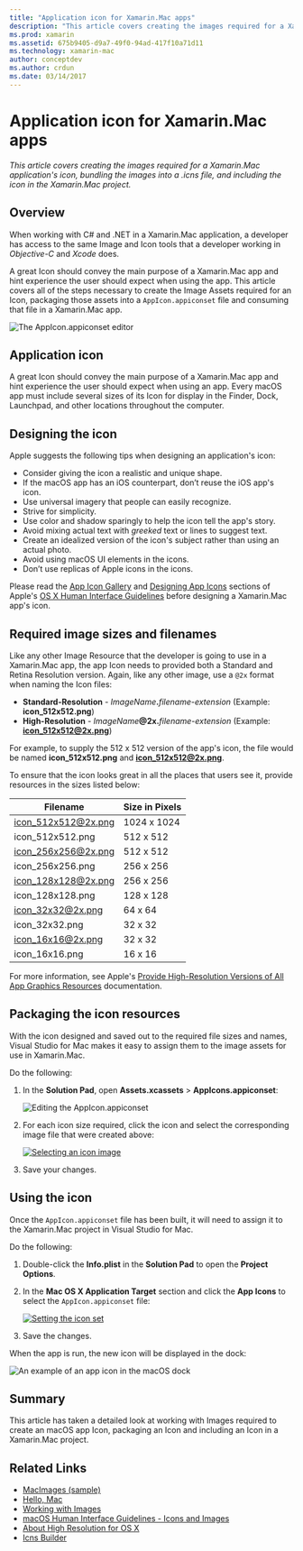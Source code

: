```yaml
---
title: "Application icon for Xamarin.Mac apps"
description: "This article covers creating the images required for a Xamarin.Mac application's icon, bundling the images into a .icns file, and including the icon in the Xamarin.Mac project."
ms.prod: xamarin
ms.assetid: 675b9405-d9a7-49f0-94ad-417f10a71d11
ms.technology: xamarin-mac
author: conceptdev
ms.author: crdun
ms.date: 03/14/2017
---
```


# Application icon for Xamarin.Mac apps

_This article covers creating the images required for a Xamarin.Mac application's icon, bundling the images into a .icns file, and including the icon in the Xamarin.Mac project._

## Overview

When working with C# and .NET in a Xamarin.Mac application, a developer has access to the same Image and Icon tools that a developer working in *Objective-C* and *Xcode* does.

A great Icon should convey the main purpose of a Xamarin.Mac app and hint experience the user should expect when using the app. This article covers all of the steps necessary to create the Image Assets required for an Icon, packaging those assets into a `AppIcon.appiconset` file and consuming that file in a Xamarin.Mac app.

![The AppIcon.appiconset editor](app-icon-images/intro01.png "The AppIcon.appiconset editor")

## Application icon

A great Icon should convey the main purpose of a Xamarin.Mac app and hint experience the user should expect when using an app. Every macOS app must include several sizes of its Icon for display in the Finder, Dock, Launchpad, and other locations throughout the computer.

## Designing the icon

Apple suggests the following tips when designing an application's icon:

- Consider giving the icon a realistic and unique shape.
- If the macOS app has an iOS counterpart, don’t reuse the iOS app's icon.
- Use universal imagery that people can easily recognize.
- Strive for simplicity.
- Use color and shadow sparingly to help the icon tell the app's story.
- Avoid mixing actual text with _greeked_ text or lines to suggest text.
- Create an idealized version of the icon's subject rather than using an actual photo.
- Avoid using macOS UI elements in the icons.
- Don’t use replicas of Apple icons in the icons.

Please read the [App Icon Gallery](https://developer.apple.com/library/mac/documentation/UserExperience/Conceptual/OSXHIGuidelines/Gallery.html#//apple_ref/doc/uid/20000957-CH88-SW1) and [Designing App Icons](https://developer.apple.com/library/mac/documentation/UserExperience/Conceptual/OSXHIGuidelines/Designing.html#//apple_ref/doc/uid/20000957-CH87-SW1) sections of Apple's [OS X Human Interface Guidelines](https://developer.apple.com/library/mac/documentation/UserExperience/Conceptual/OSXHIGuidelines/) before designing a Xamarin.Mac app's icon.

## Required image sizes and filenames

Like any other Image Resource that the developer is going to use in a Xamarin.Mac app, the app Icon needs to provided both a Standard and Retina Resolution version. Again, like any other image, use a `@2x` format when naming the Icon files:

- **Standard-Resolution**  - _ImageName_**.**_filename-extension_ (Example: **icon_512x512.png**)
- **High-Resolution**  - _ImageName_**@2x.**_filename-extension_ (Example: **icon_512x512@2x.png**)

For example, to supply the 512 x 512 version of the app's icon, the file would be named **icon_512x512.png** and **icon_512x512@2x.png**.

To ensure that the icon looks great in all the places that users see it, provide resources in the sizes listed below:

|Filename|Size in Pixels|
|---|---|
|icon_512x512@2x.png|1024 x 1024|
|icon_512x512.png|512 x 512|
|icon_256x256@2x.png|512 x 512|
|icon_256x256.png|256 x 256|
|icon_128x128@2x.png|256 x 256|
|icon_128x128.png|128 x 128|
|icon_32x32@2x.png|64 x 64|
|icon_32x32.png|32 x 32|
|icon_16x16@2x.png|32 x 32|
|icon_16x16.png|16 x 16|

For more information, see Apple's [Provide High-Resolution Versions of All App Graphics Resources](https://developer.apple.com/library/mac/documentation/GraphicsAnimation/Conceptual/HighResolutionOSX/Optimizing/Optimizing.html#//apple_ref/doc/uid/TP40012302-CH7-SW3) documentation.

## Packaging the icon resources

With the icon designed and saved out to the required file sizes and names, Visual Studio for Mac makes it easy to assign them to the image assets for use in Xamarin.Mac.

Do the following:

1. In the **Solution Pad**, open **Assets.xcassets** > **AppIcons.appiconset**: 

    ![Editing the AppIcon.appiconset](app-icon-images/intro01.png "Editing the AppIcon.appiconset")
2. For each icon size required, click the icon and select the corresponding image file that were created above: 

    [![Selecting an icon image](app-icon-images/intro02.png "Selecting an icon image")](app-icon-images/intro02-large.png#lightbox)
3. Save your changes.

## Using the icon

Once the `AppIcon.appiconset` file has been built, it will need to assign it to the Xamarin.Mac project in Visual Studio for Mac.

Do the following:

1. Double-click the **Info.plist** in the **Solution Pad** to open the **Project Options**.
2. In the **Mac OS X Application Target** section and click the **App Icons** to select the `AppIcon.appiconset` file: 

    [![Setting the icon set](app-icon-images/icon01.png "Setting the icon set")](app-icon-images/icon01-large.png#lightbox)
3. Save the changes.

When the app is run, the new icon will be displayed in the dock:

![An example of an app icon in the macOS dock](app-icon-images/icon04.png "An example of an app icon in the macOS dock")

## Summary

This article has taken a detailed look at working with Images required to create an macOS app Icon, packaging an Icon and including an Icon in a Xamarin.Mac project.

## Related Links

- [MacImages (sample)](https://docs.microsoft.com/samples/xamarin/mac-samples/macimages)
- [Hello, Mac](~/mac/get-started/hello-mac.md)
- [Working with Images](~/mac/app-fundamentals/image.md)
- [macOS Human Interface Guidelines - Icons and Images](https://developer.apple.com/macos/human-interface-guidelines/icons-and-images/image-size-and-resolution/)
- [About High Resolution for OS X](https://developer.apple.com/library/content/documentation/GraphicsAnimation/Conceptual/HighResolutionOSX/Introduction/Introduction.html)
- [Icns Builder](https://itunes.apple.com/us/app/icns-builder/id554660130?mt=12)
